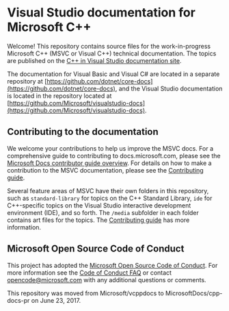 # Visual Studio documentation for Microsoft C++

Welcome! This repository contains source files for the work-in-progress Microsoft C++ (MSVC or Visual C++) technical documentation. The topics are published on the [C++ in Visual Studio documentation site](https://docs.microsoft.com/cpp).

The documentation for Visual Basic and Visual C# are located in a separate repository at [https://github.com/dotnet/core-docs](https://github.com/dotnet/core-docs), and the Visual Studio documentation is located in the repository located at [https://github.com/Microsoft/visualstudio-docs](https://github.com/Microsoft/visualstudio-docs).

## Contributing to the documentation

We welcome your contributions to help us improve the MSVC docs. For a comprehensive guide to contributing to docs.microsoft.com, please see the [Microsoft Docs contributor guide overview](https://docs.microsoft.com/contribute). For details on how to make a contribution to the MSVC documentation, please see the [Contributing guide](CONTRIBUTING.md).

Several feature areas of MSVC have their own folders in this repository, such as `standard-library` for topics on the C++ Standard Library, `ide` for C++-specific topics on the Visual Studio interactive development environment (IDE), and so forth. The `/media` subfolder in each folder contains art files for the topics. The [Contributing guide](CONTRIBUTING.md) has more information.

## Microsoft Open Source Code of Conduct

This project has adopted the [Microsoft Open Source Code of Conduct](https://opensource.microsoft.com/codeofconduct/). For more information see the [Code of Conduct FAQ](https://opensource.microsoft.com/codeofconduct/faq/) or contact [opencode@microsoft.com](mailto:opencode@microsoft.com) with any additional questions or comments.

This repository was moved from Microsoft/vcppdocs to MicrosoftDocs/cpp-docs-pr on June 23, 2017.